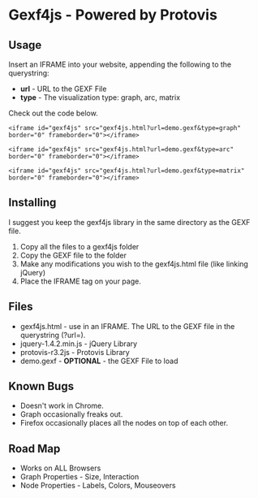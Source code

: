 Gexf4js - Powered by Protovis
=============

Usage
------------
Insert an IFRAME into your website, appending the following to the querystring:

* __url__ - URL to the GEXF File
* __type__ - The visualization type: graph, arc, matrix

Check out the code below.

	<iframe id="gexf4js" src="gexf4js.html?url=demo.gexf&type=graph" border="0" frameborder="0"></iframe>

	<iframe id="gexf4js" src="gexf4js.html?url=demo.gexf&type=arc" border="0" frameborder="0"></iframe>

	<iframe id="gexf4js" src="gexf4js.html?url=demo.gexf&type=matrix" border="0" frameborder="0"></iframe>

Installing
--------
I suggest you keep the gexf4js library in the same directory as the GEXF file.

1. Copy all the files to a gexf4js folder
2. Copy the GEXF file to the folder
3. Make any modifications you wish to the gexf4js.html file (like linking jQuery)
4. Place the IFRAME tag on your page.

Files
--------
* gexf4js.html - use in an IFRAME. The URL to the GEXF file in the querystring (?url=).
* jquery-1.4.2.min.js - jQuery Library
* protovis-r3.2js - Protovis Library
* demo.gexf - __OPTIONAL__ - the GEXF File to load

Known Bugs
---------
* Doesn't work in Chrome.
* Graph occasionally freaks out.
* Firefox occasionally places all the nodes on top of each other.

Road Map
----------
* Works on ALL Browsers
* Graph Properties - Size, Interaction
* Node Properties - Labels, Colors, Mouseovers